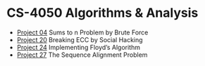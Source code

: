 # CS-4050 Algorithms &amp; Analysis

- [Project 04](Project%2004/) Sums to n Problem by Brute Force
- [Project 20](Project%2020/) Breaking ECC by Social Hacking
- [Project 24](Project%2024/) Implementing Floyd’s Algorithm
- [Project 27](Project%2027/) The Sequence Alignment Problem
